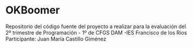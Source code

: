 # OKBoomer
Repositorio del código fuente del proyecto a realizar para la evaluación del 2º trimestre de Programación -  1º de CFGS DAM -IES Francisco de los Rios
Participante: Juan María Castillo Giménez